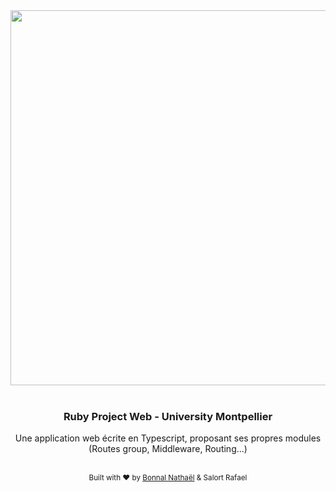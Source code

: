 <div align="center">
  <img src="https://univ-droit.fr/images/structures/universites/318/univ-montpellier.png" width="600px">
</div>

<br />

<div align="center">
  <h3>Ruby Project Web -  University Montpellier</h3>
  <p>Une application web écrite en Typescript, proposant ses propres modules (Routes group, Middleware, Routing...)</p>
</div>

<br />


<div align="center">
  <sub>Built with ❤︎ by <a href="">Bonnal Nathaël</a> & <a>Salort Rafael</a>
</div>